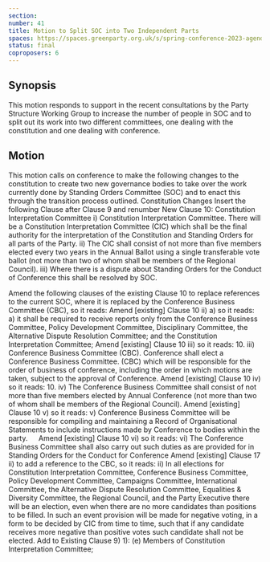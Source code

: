 ```yaml
---
section:
number: 41
title: Motion to Split SOC into Two Independent Parts
spaces: https://spaces.greenparty.org.uk/s/spring-conference-2023-agenda-forum/?contentId=118305
status: final
coproposers: 6
---
```

## Synopsis
This motion responds to support in the recent consultations by the Party Structure Working Group to increase the number of people in SOC and to split out its work into two different committees, one dealing with the constitution and one dealing with conference.

## Motion
This motion calls on conference to make the following changes to the constitution to create two new governance bodies to take over the work currently done by Standing Orders Committee (SOC) and to enact this through the transition process outlined.
Constitution Changes
Insert the following Clause after Clause 9 and renumber
New Clause 10: Constitution Interpretation Committee
i)	Constitution Interpretation Committee. There will be a Constitution Interpretation Committee (CIC) which shall be the final authority for the interpretation of the Constitution and Standing Orders for all parts of the Party.
ii)	The CIC shall consist of not more than five members elected every two years in the Annual Ballot using a single transferable vote ballot (not more than two of whom shall be members of the Regional Council).
iii)	Where there is a dispute about Standing Orders for the Conduct of Conference this shall be resolved by SOC.

Amend the following clauses of the existing Clause 10 to replace references to the current SOC, where it is replaced by the Conference Business Committee (CBC), so it reads:
Amend [existing] Clause 10 ii) a) so it reads:
a) it shall be required to receive reports only from the Conference Business Committee, Policy Development Committee, Disciplinary Committee, the Alternative Dispute Resolution Committee; and the Constitution Interpretation Committee;
Amend [existing] Clause 10 iii) so it reads:
10. iii)	Conference Business Committee (CBC).  Conference shall elect a Conference Business Committee. (CBC) which will be responsible for the order of business of conference, including the order in which motions are taken, subject to the approval of Conference.
Amend [existing] Clause 10 iv) so it reads:
10. iv)	The Conference Business Committee shall consist of not more than five members elected by Annual Conference (not more than two of whom shall be members of the Regional Council).
Amend [existing] Clause 10 v) so it reads:
v)	Conference Business Committee will be responsible for compiling and maintaining a Record of Organisational Statements to include instructions made by Conference to bodies within the party.
 
Amend [existing] Clause 10 vi) so it reads:
vi)	The Conference Business Committee shall also carry out such duties as are provided for in Standing Orders for the Conduct for Conference
Amend [existing] Clause 17 ii) to add a reference to the CBC, so it reads:
ii)	In all elections for Constitution Interpretation Committee, Conference Business Committee, Policy Development Committee, Campaigns Committee, International Committee, the Alternative Dispute Resolution Committee, Equalities & Diversity Committee, the Regional Council, and the Party Executive there will be an election, even when there are no more candidates than positions to be filled. In such an event provision will be made for negative voting, in a form to be decided by CIC from time to time, such that if any candidate receives more negative than positive votes such candidate shall not be elected.
Add to Existing Clause 9) 1):
(e) Members of Constitution Interpretation Committee;
 
